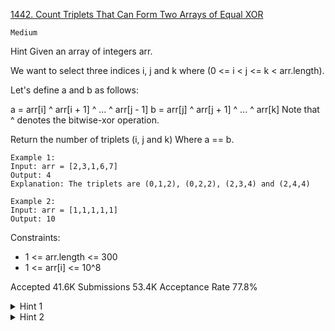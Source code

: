 [1442. Count Triplets That Can Form Two Arrays of Equal XOR](https://leetcode.com/problems/count-triplets-that-can-form-two-arrays-of-equal-xor/)

`Medium`

Hint
Given an array of integers arr.

We want to select three indices i, j and k where (0 <= i < j <= k < arr.length).

Let's define a and b as follows:

a = arr[i] ^ arr[i + 1] ^ ... ^ arr[j - 1]
b = arr[j] ^ arr[j + 1] ^ ... ^ arr[k]
Note that ^ denotes the bitwise-xor operation.

Return the number of triplets (i, j and k) Where a == b.

```
Example 1:
Input: arr = [2,3,1,6,7]
Output: 4
Explanation: The triplets are (0,1,2), (0,2,2), (2,3,4) and (2,4,4)

Example 2:
Input: arr = [1,1,1,1,1]
Output: 10
``` 

Constraints:

- 1 <= arr.length <= 300
- 1 <= arr[i] <= 10^8

Accepted
41.6K
Submissions
53.4K
Acceptance Rate
77.8%

<details>
<summary>Hint 1</summary>

We are searching for sub-array of length ≥ 2 and we need to split it to 2 non-empty arrays so that the xor of the first array is equal to the xor of the second array. This is equivalent to searching for sub-array with xor = 0.

</details>
<details>
<summary>Hint 2</summary>

Keep the prefix xor of arr in another array, check the xor of all sub-arrays in O(n^2), if the xor of sub-array of length x is 0 add x-1 to the answer.

</details>